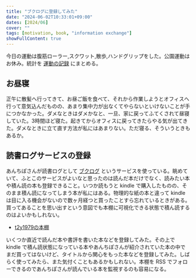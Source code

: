 ```yaml
---
title: "ブクログに登録してみた"
date: "2024-06-02T10:33:01+09:00"
dates: [2024/06]
cover: ""
tags: [motivation, book, "information exchange"]
showFullContent: true
---
```


今日の運動は腹筋ローラー,スクワット,散歩,ハンドグリップをした。公園運動はお休み。統計を [運動の記録](https://docs.google.com/spreadsheets/d/1bg85QtM-LciUgey8I79uI7vW2PEwsP6TVdeIRVkACBg/edit?usp=sharing) にまとめる。

## お昼寝

正午に散髪へ行ってきて、お昼ご飯を食べて、それから作業しようとオフィスへ行って意気込んだものの、あまり集中力が出なくてやらないといけないことが手につかなかった。ダメなときはダメかなと、一旦、家に戻ってふてくされて昼寝していた。3時間ほど寝た。起きてからオフィスに戻ってきたらやる気が出てきた。ダメなときに立て直す方法が私にはあまりない。ただ寝る、そういうときもあるか。

## 読書ログサービスの登録

あんちぽさんが読書ログとして [ブクログ](https://booklog.jp/users/kentarok) というサービスを使っている。眺めていて、ふとこのサービスがよいなと思ったのは読んだ本だけでなく、読みたい本や積ん読の本も登録できること。いつか読もうと kindle で購入したものの、そのまま積ん読になってしまう本が私にはある。物理的な紙の本と違って kindle は目に入る機会がないので数ヶ月経つと買ったことすら忘れているときがある。買ってあることを思い出すという意図でも本棚に可視化できる状態で積ん読するのはよいかもしれない。

* [t2y1979の本棚](https://booklog.jp/users/t2y1979)

いくつか直近で読んだ本や書評を書いた本などを登録してみた。その上で kindle で積ん読状態になっている本やあんちぽさんが紹介されていた本の中でまだ買ってはないけど、タイトルから関心をもった本などを登録してみた。しばらく使ってみたら、また気付くこともあるかもしれない。本棚を RSS でフォローできるのであんちぽさんが読んでいる本を監視するのも容易になる。
